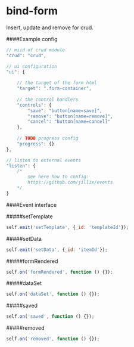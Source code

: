 bind-form
====

Insert, update and remove for crud.

####Example config
```js
// miid of crud module
"crud": "crud",

// ui configuration
"ui": {
    
    // the target of the form html
    "target": ".form-container",
    
    // the control handlers
    "controls": {
        "save": "button[name=save]",
        "remove": "button[name=remove]",
        "cancel": "button[name=cancel]"
    },
    
    // TODO progress config
    "progress": {}
},

// listen to external events
"listen": {
    /*
        see here how to config:
        https://github.com/jillix/events
    */
}
```

####Event interface

#####setTemplate
```js
self.emit('setTemplate', {_id: 'templateId'});
```

#####setData
```js
self.emit('setData', {_id: 'itemId'});
```

#####formRendered
```js
self.on('formRendered', function () {});
```

#####dataSet
```js
self.on('dataSet', function () {});
```

#####saved
```js
self.on('saved', function () {});
```

#####removed
```js
self.on('removed', function () {});
```
